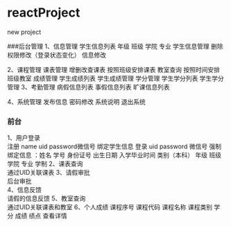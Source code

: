 # reactProject
new project

###后台管理
1、信息管理
    学生信息列表
        年级 班级 学院 专业 
    学生信息管理
        删除 权限修改（登录状态变化） 信息修改 
   
2、课程管理
    课表管理
        增删改查课表 按照班级安排课表
    教室查询
        按照时间安排班级教室
    成绩管理
        学生成绩列表
        学生成绩管理
    学分管理
        学生学分列表
        学生学分管理
3、考勤管理
    病假信息列表
    事假信息列表
    旷课信息列表

4、系统管理
    发布信息
    密码修改
    系统说明
    退出系统


### 前台
1、用户登录  
注册 name uid password微信号 绑定学生信息
登录 uid password 微信号
强制绑定信息 ：姓名 学号 身份证号 出生日期 入学毕业时间 类别（本科）
年级 班级 学院 专业 学制 
2、课表查询  
通过UID关联课表
3、请假审批  
后台审批  
4、信息反馈  
请假的信息反馈
5、教室查询  
通过UID关联课表和教室
6、个人成绩
课程序号 课程代码 课程名称 课程类别 学分 成绩 绩点 查看详情
